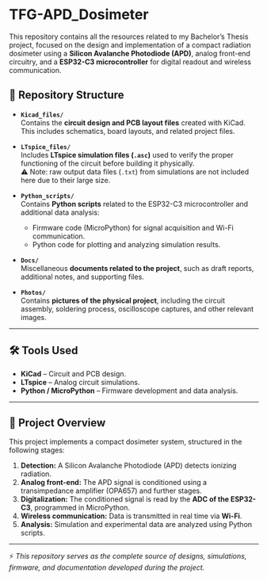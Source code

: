 # TFG-APD_Dosimeter
This repository contains all the resources related to my Bachelor’s Thesis project, focused on the design and implementation of a compact radiation dosimeter using a **Silicon Avalanche Photodiode (APD)**, analog front-end circuitry, and a **ESP32-C3 microcontroller** for digital readout and wireless communication.

## 📂 Repository Structure

- **`Kicad_files/`**  
  Contains the **circuit design and PCB layout files** created with KiCad.  
  This includes schematics, board layouts, and related project files.  

- **`LTspice_files/`**  
  Includes **LTspice simulation files (`.asc`)** used to verify the proper functioning of the circuit before building it physically.  
  ⚠️ Note: raw output data files (`.txt`) from simulations are not included here due to their large size.  

- **`Python_scripts/`**  
  Contains **Python scripts** related to the ESP32-C3 microcontroller and additional data analysis:  
  - Firmware code (MicroPython) for signal acquisition and Wi-Fi communication.  
  - Python code for plotting and analyzing simulation results.  

- **`Docs/`**  
  Miscellaneous **documents related to the project**, such as draft reports, additional notes, and supporting files.  

- **`Photos/`**  
  Contains **pictures of the physical project**, including the circuit assembly, soldering process, oscilloscope captures, and other relevant images.  

---

## 🛠️ Tools Used

- **KiCad** – Circuit and PCB design.  
- **LTspice** – Analog circuit simulations.  
- **Python / MicroPython** – Firmware development and data analysis.  

---

## 📸 Project Overview

This project implements a compact dosimeter system, structured in the following stages:  
1. **Detection:** A Silicon Avalanche Photodiode (APD) detects ionizing radiation.  
2. **Analog front-end:** The APD signal is conditioned using a transimpedance amplifier (OPA657) and further stages.  
3. **Digitalization:** The conditioned signal is read by the **ADC of the ESP32-C3**, programmed in MicroPython.  
4. **Wireless communication:** Data is transmitted in real time via **Wi-Fi**.  
5. **Analysis:** Simulation and experimental data are analyzed using Python scripts.  

---

⚡ *This repository serves as the complete source of designs, simulations, firmware, and documentation developed during the project.*
